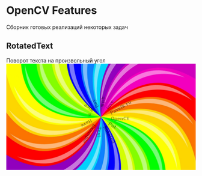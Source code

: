 # OpenCV Features

Сборник готовых реализаций некоторых задач

## RotatedText

Поворот текста на произвольный угол
![Результат поворота текста](readme_files/RotatedText_ResultExample.jpg)



